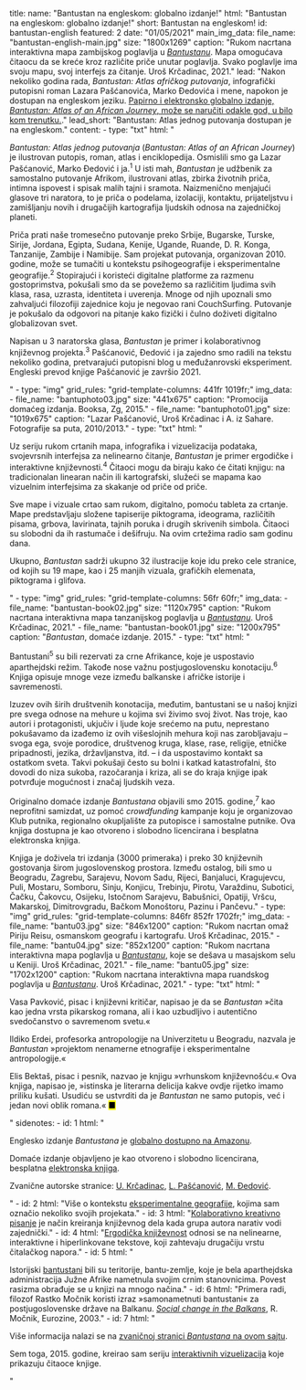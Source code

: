 title: 
    name: "Bantustan na engleskom: globalno izdanje!"
    html: "Bantustan na engleskom: globalno izdanje!"
    short: Bantustan na engleskom!
id: bantustan-english
featured: 2
date: "01/05/2021"
main_img_data:
    file_name: "bantustan-english-main.jpg"
    size: "1800x1269"
    caption: "Rukom nacrtana interaktivna mapa zambijskog poglavlja u <em><a href='https://www.amazon.com/Bantustn-African-Journey-Lazar-Pascanovic/dp/B093B4M61M/' target='_blank'>Bantustanu</a></em>. Mapa omogućava čitaocu da se kreće kroz različite priče unutar poglavlja. Svako poglavlje ima svoju mapu, svoj interfejs za čitanje. Uroš Krčadinac, 2021."
lead: "Nakon nekoliko godina rada, <em>Bantustan: Atlas afričkog putovanja</em>, infografički putopisni roman Lazara Pašćanovića, Marko Đedovića i mene, napokon je dostupan na engleskom jeziku. <a href='https://www.amazon.com/Bantustn-African-Journei-Lazar-Pascanovic/dp/B093B4M61M/' target='_blank'>Papirno i elektronsko globalno izdanje, <em>Bantustan: Atlas of an African Journey</em>, može se naručiti odakle god, u bilo kom trenutku.</a>."
lead_short: "Bantustan: Atlas jednog putovanja dostupan je na engleskom."
content:
    - type: "txt"
      html: "<p><em>Bantustan: Atlas jednog putovanja</em> (<em>Bantustan: Atlas of an African Journey</em>) je ilustrovan putopis, roman, atlas i enciklopedija. Osmislili smo ga Lazar Pašćanović, Marko Đedović i ja.<sup id='s1'>1</sup>  U isti mah, <em>Bantustan</em> je udžbenik za samostalno putovanje Afrikom, ilustrovani atlas, zbirka životnih priča, intimna ispovest i spisak malih tajni i sramota. Naizmenično menjajući glasove tri naratora, to je priča o podelama, izolaciji, kontaktu, prijateljstvu i zamišljanju novih i drugačijih kartografija ljudskih odnosa na zajedničkoj planeti.</p>
      <p>Priča prati naše tromesečno putovanje preko Srbije, Bugarske, Turske, Sirije, Jordana, Egipta, Sudana, Kenije, Ugande, Ruande, D. R. Konga, Tanzanije, Zambije i Namibije. Sam projekat putovanja, organizovan 2010. godine, može se tumačiti u kontekstu psihogeografije i eksperimentalne geografije.<sup id='s2'>2</sup> Stopirajući i koristeći digitalne platforme za razmenu gostoprimstva, pokušali smo da se povežemo sa različitim ljudima svih klasa, rasa, uzrasta, identiteta i uverenja. Mnoge od njih upoznali smo zahvaljući filozofiji zajednice koju je negovao rani CouchSurfing. Putovanje je pokušalo da odgovori na pitanje kako fizički i čulno doživeti digitalno globalizovan svet.</p>
      <p>Napisan u 3 naratorska glasa, <em>Bantustan</em> je primer i kolaborativnog književnog projekta.<sup id='s3'>3</sup> Pašćanović, Đedović i ja zajedno smo radili na tekstu nekoliko godina, pretvarajući putopisni blog u međužanrovski eksperiment. Engleski prevod knjige Pašćanović je završio 2021.</p>"
    - type: "img"
      grid_rules: "grid-template-columns: 441fr 1019fr;"
      img_data:
        - file_name: "bantuphoto03.jpg"
          size: "441x675"
          caption: "Promocija domaćeg izdanja. Booksa, Zg, 2015."
        - file_name: "bantuphoto01.jpg"
          size: "1019x675"
          caption: "Lazar Pašćanović, Uroš Krčadinac i A. iz Sahare. Fotografije sa puta, 2010/2013."
    - type: "txt"
      html: "<p>Uz seriju rukom crtanih mapa, infografika i vizuelizacija podataka, svojevrsnih interfejsa za nelinearno čitanje, <em>Bantustan</em> je primer ergodičke i interaktivne književnosti.<sup id='s4'>4</sup> Čitaoci mogu da biraju kako će čitati knjigu: na tradicionalan linearan način ili kartografski, služeći se mapama kao vizuelnim interfejsima za skakanje od priče od priče.</p>
      <p>Sve mape i vizuale crtao sam rukom, digitalno, pomoću tableta za crtanje. Mape predstavljaju složene tapiserije piktograma, ideograma, različitih pisama, grbova, lavirinata, tajnih poruka i drugih skrivenih simbola. Čitaoci su slobodni da ih rastumače i dešifruju. Na ovim crtežima radio sam godinu dana.</p>
      <p>Ukupno, <em>Bantustan</em> sadrži ukupno 32 ilustracije koje idu preko cele stranice, od kojih su 19 mape, kao i 25 manjih vizuala, grafičkih elemenata, piktograma i glifova.</p>"
    - type: "img"
      grid_rules: "grid-template-columns: 56fr 60fr;"
      img_data:
        - file_name: "bantustan-book02.jpg"
          size: "1120x795"
          caption: "Rukom nacrtana interaktivna mapa tanzanijskog poglavlja u <em><a href='https://www.amazon.com/Bantustn-African-Journey-Lazar-Pascanovic/dp/B093B4M61M/' target='_blank'>Bantustanu</a></em>. Uroš Krčadinac, 2021."
        - file_name: "bantustan-book01.jpg"
          size: "1200x795"
          caption: "<em>Bantustan</em>, domaće izdanje. 2015."
    - type: "txt"
      html: "<p>Bantustani<sup id='s5'>5</sup> su bili rezervati za crne Afrikance, koje je uspostavio aparthejdski režim. Takođe nose važnu postjugoslovensku konotaciju.<sup id='s6'>6</sup> Knjiga opisuje mnoge veze između balkanske i afričke istorije i savremenosti.</p>
      <p>Izuzev ovih širih društvenih konotacija, međutim, bantustani se u našoj knjizi pre svega odnose na mehure u kojima svi živimo svoj život. Nas troje, kao autori i protagonisti, ukjučiv i ljude koje srećemo na putu, neprestano pokušavamo da izađemo iz ovih višeslojnih mehura koji nas zarobljavaju – svoga ega, svoje porodice, društvenog kruga, klase, rase, religije, etničke pripadnosti, jezika, državljanstva, itd. – i da uspostavimo kontakt sa ostatkom sveta. Takvi pokušaji često su bolni i katkad katastrofalni, što dovodi do niza sukoba, razočaranja i kriza, ali se do kraja knjige ipak potvrđuje mogućnost i značaj ljudskih veza.</p> 
      <p>Originalno domaće izdanje <em>Bantustana</em> objavili smo 2015. godine,<sup id='s7'>7</sup> kao neprofitni samizdat, uz pomoć <em>crowdfunding</em> kampanje koju je organizovao Klub putnika, regionalno okupljalište za putopisce i samostalne putnike. Ova knjiga dostupna je kao otvoreno i slobodno licencirana i besplatna elektronska knjiga.</p>
      <p>Knjiga je doživela tri izdanja (3000 primeraka) i preko 30 književnih gostovanja širom jugoslovenskog prostora. Između ostalog, bili smo u Beogradu, Zagrebu, Sarajevu, Novom Sadu, Rijeci, Banjaluci, Kragujevcu, Puli, Mostaru, Somboru, Sinju, Konjicu, Trebinju, Pirotu, Varaždinu, Subotici, Čačku, Čakovcu, Osijeku, Istočnom Sarajevu, Babušnici, Opatiji, Vršcu, Makarskoj, Dimitrovgradu, Bačkom Monoštoru, Pazinu i Pančevu."
    - type: "img"
      grid_rules: "grid-template-columns: 846fr 852fr 1702fr;"
      img_data:
        - file_name: "bantu03.jpg"
          size: "846x1200"
          caption: "Rukom nacrtan omaž Piriju Reisu, osmanskom geografu i kartografu. Uroš Krčadinac, 2015."
        - file_name: "bantu04.jpg"
          size: "852x1200"
          caption: "Rukom nacrtana interaktivna mapa poglavlja u <em><a href='https://www.amazon.com/Bantustn-African-Journey-Lazar-Pascanovic/dp/B093B4M61M/' target='_blank'>Bantustanu</a></em>, koje se dešava u masajskom selu u Keniji. Uroš Krčadinac, 2021."
        - file_name: "bantu05.jpg"
          size: "1702x1200"
          caption: "Rukom nacrtana interaktivna mapa ruandskog poglavlja u  <em><a href='https://www.amazon.com/Bantustn-African-Journey-Lazar-Pascanovic/dp/B093B4M61M/' target='_blank'>Bantustanu</a></em>. Uroš Krčadinac, 2021."
    - type: "txt"
      html: "<p>Vasa Pavković, pisac i književni kritičar, napisao je da se <em>Bantustan</em> »čita kao jedna vrsta pikarskog romana, ali i kao uzbudljivo i autentično svedočanstvo o savremenom svetu.«</p>
      <p>Ildiko Erdei, profesorka antropologije na Univerzitetu u Beogradu, nazvala je <em>Bantustan</em> »projektom nenamerne etnografije i eksperimentalne antropologije.«</p>
      <p>Elis Bektaš, pisac i pesnik, nazvao je knjigu »vrhunskom književnošću.« Ova knjiga, napisao je, »istinska je literarna delicija kakve ovdje rijetko imamo priliku kušati. Usudiću se ustvrditi da je <em>Bantustan</em> ne samo putopis, već i jedan novi oblik romana.« <mark>&#9632;</mark></p>"
sidenotes:
    - id: 1
      html: "<p>Englesko izdanje <em>Bantustana</em> je <a href='https://www.amazon.com/Lazar-Pascanovic/e/B0933FH8RS/' target='_blank'>globalno dostupno na Amazonu</a>.</p>
      <p>Domaće izdanje objavljeno je kao otvoreno i slobodno licencirana, besplatna <a href='/download/books/Bantustan.pdf' target='_blank'>elektronska knjiga</a>.</p>
      <p>Zvanične autorske stranice: <a href='https://www.amazon.com/Uros-Krcadinac/e/B093QGR5BS/' target='_blank'>U. Krčadinac</a>, <a href='https://www.amazon.com/Lazar-Pascanovic/e/B0933FH8RS/' target='_blank'>L. Pašćanović</a>, <a href='https://www.amazon.com/Marko-Djedovic/e/B0936V89ZF/' target='_blank'>M. Đedović</a>.</p>"
    - id: 2
      html: "Više o kontekstu <a href='/rad/projekti/category/geography'>eksperimentalne geografije</a>, kojima sam označio nekoliko svojih projekata."
    - id: 3
      html: "<a href='https://en.wikipedia.org/wiki/Collaborative_fiction' target='_blank'>Kolaborativno kreativno pisanje</a> je način kreiranja književnog dela kada grupa autora narativ vodi zajednički."
    - id: 4
      html: "<a href='https://www.articleworld.org/index.php/Ergodic_literature' target='_blank'>Ergodička književnost</a> odnosi se na nelinearne, interaktivne i hiperlinkovane tekstove, koji zahtevaju drugačiju vrstu čitalačkog napora."
    - id: 5
      html: "<p>Istorijski <a href='https://en.wikipedia.org/wiki/Bantustan' target='_blank'>bantustani</a> bili su teritorije, bantu-zemlje, koje je bela aparthejdska administracija Južne Afrike nametnula svojim crnim stanovnicima. Povest rasizma obrađuje se u knjizi na mnogo načina."
    - id: 6
      html: "Primera radi, filozof Rastko Močnik koristi izraz »samonametnuti bantustani« za postjugoslovenske države na Balkanu. <em><a href='http://monumenttotransformation.org/atlas-of-transformation/html/b/balkans/social-change-in-the-balkans-rastko-mocnik.html' target='_blank'>Social change in the Balkans</a></em>, R. Močnik, Eurozine, 2003."
    - id: 7
      html: "<p>Više informacija nalazi se na <a href='/rad/projekti/bantustan-book'>zvaničnoj stranici <em>Bantustana</em> na ovom sajtu</a>.</p><p>Sem toga, 2015. godine, kreirao sam seriju <a href='/rad/projekti/bantustan-dataviz/'>interaktivnih vizuelizacija</a> koje prikazuju čitaoce knjige.</p>"